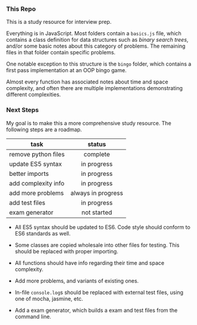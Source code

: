 ### This Repo

This is a study resource for interview prep.

Everything is in JavaScript. Most folders contain a `basics.js` file, which contains a class definition for data structures such as *binary search trees*, and/or some basic notes about this category of problems. The remaining files in that folder contain specific problems.

One notable exception to this structure is the `bingo` folder, which contains a first pass implementation at an OOP bingo game.

Almost every function has associated notes about time and space complexity, and often there are multiple implementations demonstrating different complexities.

### Next Steps

My goal is to make this a more comprehensive study resource. The following steps are a roadmap.


| task               | status      |
| -------------      |:-------------:|
| remove python files  | complete           |
| update ES5 syntax  | in progress           |
| better imports     | in progress           |
| add complexity info  | in progress      |
| add more problems  | always in progress      |
| add test files  | in progress      |
| exam generator  | not started      |

- All ES5 syntax should be updated to ES6. Code style should conform to ES6 standards as well.

- Some classes are copied wholesale into other files for testing. This should be replaced with proper importing.

- All functions should have info regarding their time and space complexity.

- Add more problems, and variants of existing ones.

- In-file `console.log`s should be replaced with external test files, using one of mocha, jasmine, etc.

- Add a exam generator, which builds a exam and test files from the command line.
